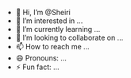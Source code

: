 - 👋 Hi, I’m @Sheiri
- 👀 I’m interested in ...
- 🌱 I’m currently learning ...
- 💞️ I’m looking to collaborate on ...
- 📫 How to reach me ...
- 😄 Pronouns: ...
- ⚡ Fun fact: ...

<!---
Sheiri/Sheiri is a ✨ special ✨ repository because its `README.md` (this file) appears on your GitHub profile.
You can click the Preview link to take a look at your changes.
--->
